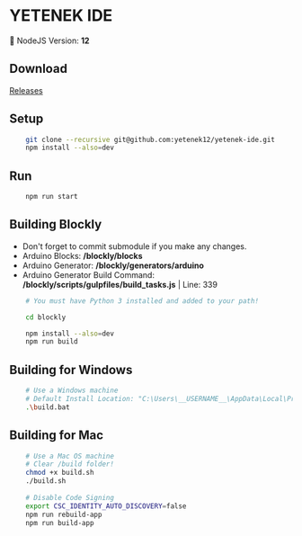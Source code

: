 # YETENEK IDE

🎱 NodeJS Version: **12**

## Download

[Releases](https://github.com/yetenek12/yetenek-ide/releases)

## Setup

```bash
    git clone --recursive git@github.com:yetenek12/yetenek-ide.git
    npm install --also=dev
```

## Run

```bash
    npm run start
```

## Building Blockly

- Don't forget to commit submodule if you make any changes.
- Arduino Blocks: **/blockly/blocks**
- Arduino Generator: **/blockly/generators/arduino**
- Arduino Generator Build Command: **/blockly/scripts/gulpfiles/build_tasks.js** | Line: 339

```bash
    # You must have Python 3 installed and added to your path!

    cd blockly

    npm install --also=dev
    npm run build
```

## Building for Windows

```bash
    # Use a Windows machine
    # Default Install Location: "C:\Users\__USERNAME__\AppData\Local\Programs\YETENEK IDE"
    .\build.bat
```

## Building for Mac

```bash
    # Use a Mac OS machine
    # Clear /build folder!
    chmod +x build.sh
    ./build.sh
    
    # Disable Code Signing
    export CSC_IDENTITY_AUTO_DISCOVERY=false
    npm run rebuild-app
    npm run build-app
```
